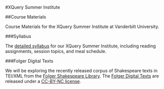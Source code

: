 #XQuery Summer Institute

##Course Materials

Course Materials for the XQuery Summer Institute at Vanderbilt University.

###Syllabus

The [detailed syllabus](syllabus.md) for our XQuery Summer Institute, including reading assignments, session topics, and meal schedule.

###Folger Digital Texts

We will be exploring the recently released corpus of Shakespeare texts in TEI/XML from the [Folger Shakespeare Library](https://www.folger.edu/). The [Folger Digital Texts](http://www.folgerdigitaltexts.org/) are released under a [CC-BY-NC license](http://creativecommons.org/licenses/by-nc/3.0/deed.en_US).

